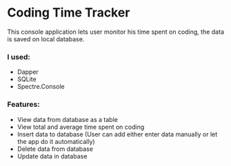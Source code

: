 # Coding Time Tracker
This console application lets user monitor his time spent on coding, the data is saved on local database.

### I used: 
- Dapper
- SQLite
- Spectre.Console

### Features:
- View data from database as a table
- View total and average time spent on coding
- Insert data to database (User can add either enter data manually or let the app do it automatically)
- Delete data from database
- Update data in database
